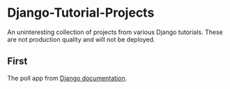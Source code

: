 # Django-Tutorial-Projects

An uninteresting collection of projects from various Django tutorials.
These are not production quality and will not be deployed.


## First
The poll app from [Django documentation](https://docs.djangoproject.com/en/1.9/intro/tutorial01/).